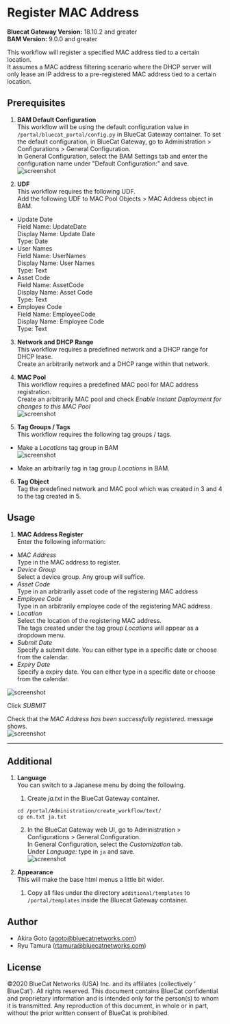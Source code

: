 # Register MAC Address  
**Bluecat Gateway Version:** 18.10.2 and greater  
**BAM Version:** 9.0.0 and greater  

This workflow will register a specified MAC address tied to a certain location.  
It assumes a MAC address filtering scenario where the DHCP server will only lease an IP address to a pre-registered MAC address tied to a certain location.  

## Prerequisites
1. **BAM Default Configuration**  
This workflow will be using the default configuration value in `/portal/bluecat_portal/config.py` in BlueCat Gateway container.  To set the default configuration, in BlueCat Gateway, go to Administration > Configurations > General Configuration.  
In General Configuration, select the BAM Settings tab and enter the configuration name under "Default Configuration:" and save.  
![screenshot](img/BAM_default_settings.jpg?raw=true "BAM_default_settings")  

2. **UDF**  
This workflow requires the following UDF.  
Add the following UDF to MAC Pool Objects > MAC Address object in BAM.  
  - Update Date  
  Field Name: UpdateDate   
  Display Name: Update Date  
  Type: Date  
  - User Names  
  Field Name: UserNames  
  Display Name: User Names    
  Type: Text
  - Asset Code  
  Field Name: AssetCode  
  Display Name: Asset Code    
  Type: Text
  - Employee Code  
  Field Name: EmployeeCode   
  Display Name: Employee Code    
  Type: Text

3. **Network and DHCP Range**  
This workflow requires a predefined network and a DHCP range for DHCP lease.  
Create an arbitrarily network and a DHCP range within that network.  

4. **MAC Pool**  
This workflow requires a predefined MAC pool for MAC address registration.  
Create an arbitrarily MAC pool and check *Enable Instant Deployment for changes to this MAC Pool*  
![screenshot](img/mac_address_reg1.jpg?raw=true "mac_address_reg1")  

5. **Tag Groups / Tags**  
This workflow requires the following tag groups / tags.    
  - Make a *Locations* tag group in BAM  
![screenshot](img/mac_address_reg2.jpg?raw=true "mac_address_reg2")  

  - Make an arbitrarily tag in tag group *Locations* in BAM.  

6. **Tag Object**  
Tag the predefined network and MAC pool which was created in 3 and 4 to the tag created in 5.  


## Usage   

1. **MAC Address Register**  
Enter the following information:  
- *MAC Address*  
Type in the MAC address to register.  
- *Device Group*  
Select a device group. Any group will suffice.  
- *Asset Code*  
Type in an arbitrarily asset code of the registering MAC address  
- *Employee Code*  
Type in an arbitrarily employee code of the registering MAC address.  
- *Location*  
Select the location of the registering MAC address.  
The tags created under the tag group *Locations* will appear as a dropdown menu.  
- *Submit Date*  
Specify a submit date. You can either type in a specific date or choose from the calendar.  
- *Expiry Date*  
Specify a expiry date. You can either type in a specific date or choose from the calendar.  

![screenshot](img/mac_address_reg3.jpg?raw=true "mac_address_reg3")  

Click *SUBMIT*  

Check that the *MAC Address has been successfully registered.* message shows.  
![screenshot](img/mac_address_reg4.jpg?raw=true "mac_address_reg4")   

---

## Additional  

1. **Language**  
You can switch to a Japanese menu by doing the following.  
    1. Create *ja.txt* in the BlueCat Gateway container.  
    ```
    cd /portal/Administration/create_workflow/text/  
    cp en.txt ja.txt  
    ```  
    2. In the BlueCat Gateway web UI, go to Administration > Configurations > General Configuration.   
    In General Configuration, select the *Customization* tab.  
    Under *Language:* type in `ja` and save.  
    ![screenshot](img/langauge_ja.jpg?raw=true "langauge_ja")  

2. **Appearance**  
This will make the base html menus a little bit wider.  
    1. Copy all files under the directory `additional/templates` to `/portal/templates` inside the Bluecat Gateway container.

## Author    
- Akira Goto (agoto@bluecatnetworks.com)  
- Ryu Tamura (rtamura@bluecatnetworks.com)    

## License
©2020 BlueCat Networks (USA) Inc. and its affiliates (collectively ‘ BlueCat’). All rights reserved. This document contains BlueCat confidential and proprietary information and is intended only for the person(s) to whom it is transmitted. Any reproduction of this document, in whole or in part, without the prior written consent of BlueCat is prohibited.
